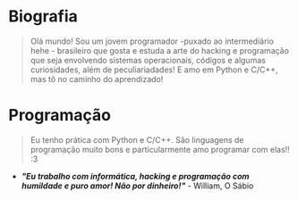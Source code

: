 # Biografia
> Olá mundo! Sou um jovem programador -puxado ao intermediário hehe - brasileiro que gosta e estuda a arte do hacking e programação que seja envolvendo sistemas operacionais, códigos e algumas curiosidades, além de peculiariadades! E amo em Python e C/C++, mas tô no caminho do aprendizado!

# Programação
> Eu tenho prática com Python e C/C++. São linguagens de programação muito bons e particularmente amo programar com elas!! :3

- **_"Eu trabalho com informática, hacking e programação com humildade e puro amor! Não por dinheiro!"_** - William, O Sábio
